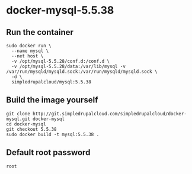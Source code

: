 docker-mysql-5.5.38
===================

Run the container
-----------------

    sudo docker run \
      --name mysql \
      --net host \
      -v /opt/mysql-5.5.28/conf.d:/conf.d \
      -v /opt/mysql-5.5.28/data:/var/lib/mysql -v /var/run/mysqld/mysqld.sock:/var/run/mysqld/mysqld.sock \
      -d \
      simpledrupalcloud/mysql:5.5.38

Build the image yourself
------------------------

    git clone http://git.simpledrupalcloud.com/simpledrupalcloud/docker-mysql.git docker-mysql
    cd docker-mysql
    git checkout 5.5.38
    sudo docker build -t mysql:5.5.38 .

Default root password
---------------------

    root